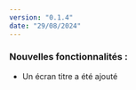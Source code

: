```yaml
---
version: "0.1.4"
date: "29/08/2024"
---
```


### Nouvelles fonctionnalités :

- Un écran titre a été ajouté
